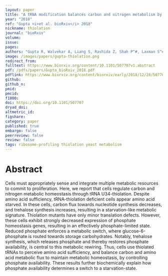 ```yaml
---
layout: paper
title: "A tRNA modification balances carbon and nitrogen metabolism by regulating phosphate homeostasis, to couple metabolism to cell cycle progression."
year: "2018"
ref: "Gupta <i>et al. bioRxiv</i> 2018"
nickname: thiolation
journal: "bioRxiv"
volume: 
issue: 
pages: 
authors: "Gupta R, Walvekar A, Liang S, Rashida Z, Shah P^#, Laxman S^#"
image: /images/papers/gupta-thiolation.png
redirect_from: 
fulltext: https://www.biorxiv.org/content/10.1101/507707v1.abstract
pdf: /pdfs/papers/Gupta_bioRxiv_2018.pdf
pdflink: https://www.biorxiv.org/content/biorxiv/early/2018/12/28/507707.full.pdf
github:
github_n:
pmid: 
pmcid: 
f1000: 
doi: https://doi.org/10.1101/507707
dryad_doi: 
altmetric_id: 
figshare: 
category: paper
published: true
embargo: false
peerreview: false
review: false
tags: ribosome-profiling thiolation yeast metabolism
---
```

# Abstract 

Cells must appropriately sense and integrate multiple metabolic resources to commit to proliferation. Here, we report that cells regulate carbon and nitrogen metabolic homeostasis through tRNA U34-thiolation. Despite amino acid sufficiency, tRNA-thiolation deficient cells appear amino acid starved. In these cells, carbon flux towards nucleotide synthesis decreases, and trehalose synthesis increases, resulting in a starvation-like metabolic signature. Thiolation mutants have only minor translation defects. However, these cells exhibit strongly decreased expression of phosphate homeostasis genes, resulting in an effectively phosphate-limited state. Reduced phosphate enforces a metabolic switch, where glucose-6-phosphate is routed towards storage carbohydrates. Notably, trehalose synthesis, which releases phosphate and thereby restores phosphate availability, is central to this metabolic rewiring. Thus, cells use thiolated tRNAs to perceive amino acid sufficiency, and balance carbon and amino acid metabolic flux to maintain metabolic homeostasis, by controlling phosphate availability. These results further biochemically explain how phosphate availability determines a switch to a starvation-state.

